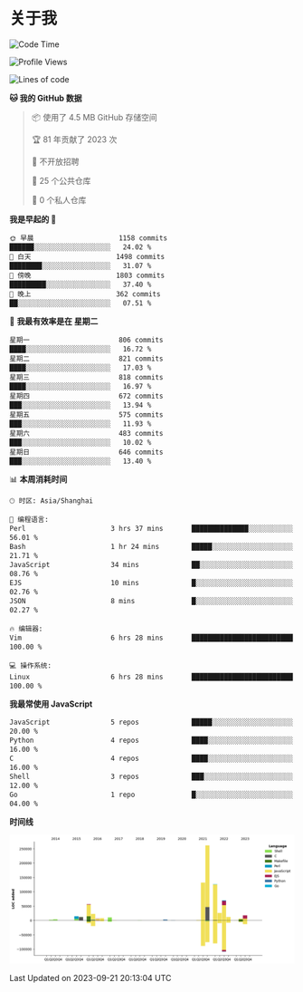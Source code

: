 # 关于我

<!--START_SECTION:waka-->
![Code Time](http://img.shields.io/badge/Code%20Time-809%20hrs%202%20mins-blue)

![Profile Views](http://img.shields.io/badge/%E4%B8%AA%E4%BA%BA%E8%B5%84%E6%96%99%E8%A7%82%E7%9C%8B%E6%AC%A1%E6%95%B0-0-blue)

![Lines of code](https://img.shields.io/badge/%E4%BB%8E%E3%80%8CHello%20World%E3%80%8D%E8%B5%B7%E6%88%91%E5%B7%B2%E7%BB%8F%E5%86%99%E4%BA%86-788.8%20thousand%20%E8%A1%8C%E4%BB%A3%E7%A0%81-blue)

**🐱 我的 GitHub 数据** 

> 📦  使用了 4.5 MB GitHub 存储空间 
 > 
> 🏆 81 年贡献了 2023 次
 > 
> 🚫 不开放招聘
 > 
> 📜 25 个公共仓库 
 > 
> 🔑 0 个私人仓库 
 > 
**我是早起的 🐤** 

```text
🌞 早晨                     1158 commits        ██████░░░░░░░░░░░░░░░░░░░   24.02 % 
🌆 白天                     1498 commits        ████████░░░░░░░░░░░░░░░░░   31.07 % 
🌃 傍晚                     1803 commits        █████████░░░░░░░░░░░░░░░░   37.40 % 
🌙 晚上                     362 commits         ██░░░░░░░░░░░░░░░░░░░░░░░   07.51 % 
```
📅 **我最有效率是在 星期二** 

```text
星期一                      806 commits         ████░░░░░░░░░░░░░░░░░░░░░   16.72 % 
星期二                      821 commits         ████░░░░░░░░░░░░░░░░░░░░░   17.03 % 
星期三                      818 commits         ████░░░░░░░░░░░░░░░░░░░░░   16.97 % 
星期四                      672 commits         ███░░░░░░░░░░░░░░░░░░░░░░   13.94 % 
星期五                      575 commits         ███░░░░░░░░░░░░░░░░░░░░░░   11.93 % 
星期六                      483 commits         ███░░░░░░░░░░░░░░░░░░░░░░   10.02 % 
星期日                      646 commits         ███░░░░░░░░░░░░░░░░░░░░░░   13.40 % 
```


📊 **本周消耗时间** 

```text
🕑︎ 时区: Asia/Shanghai

💬 编程语言: 
Perl                     3 hrs 37 mins       ██████████████░░░░░░░░░░░   56.01 % 
Bash                     1 hr 24 mins        █████░░░░░░░░░░░░░░░░░░░░   21.71 % 
JavaScript               34 mins             ██░░░░░░░░░░░░░░░░░░░░░░░   08.76 % 
EJS                      10 mins             █░░░░░░░░░░░░░░░░░░░░░░░░   02.76 % 
JSON                     8 mins              █░░░░░░░░░░░░░░░░░░░░░░░░   02.27 % 

🔥 编辑器: 
Vim                      6 hrs 28 mins       █████████████████████████   100.00 % 

💻 操作系统: 
Linux                    6 hrs 28 mins       █████████████████████████   100.00 % 
```

**我最常使用 JavaScript** 

```text
JavaScript               5 repos             █████░░░░░░░░░░░░░░░░░░░░   20.00 % 
Python                   4 repos             ████░░░░░░░░░░░░░░░░░░░░░   16.00 % 
C                        4 repos             ████░░░░░░░░░░░░░░░░░░░░░   16.00 % 
Shell                    3 repos             ███░░░░░░░░░░░░░░░░░░░░░░   12.00 % 
Go                       1 repo              █░░░░░░░░░░░░░░░░░░░░░░░░   04.00 % 
```



**时间线**

![Lines of Code chart](https://raw.githubusercontent.com/Arondight/Arondight/master/assets/bar_graph.png)


 Last Updated on 2023-09-21 20:13:04 UTC
<!--END_SECTION:waka-->
